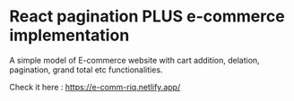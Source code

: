 # React pagination PLUS e-commerce implementation
A simple model of E-commerce website with cart addition, delation, pagination, grand total etc functionalities.

Check it here : https://e-comm-riq.netlify.app/
